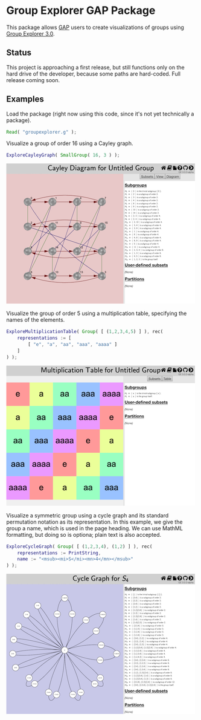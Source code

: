 
# Group Explorer GAP Package

This package allows [GAP](http://www.gap-system.org) users to create
visualizations of groups using [Group Explorer
3.0](https://nathancarter.github.io/group-explorer/index.html).

## Status

This project is approaching a first release, but still functions only
on the hard drive of the developer, because some paths are hard-coded.
Full release coming soon.

## Examples

Load the package (right now using this code, since it's not yet
technically a package).

```gap
Read( "groupexplorer.g" );
```

Visualize a group of order 16 using a Cayley graph.

```gap
ExploreCayleyGraph( SmallGroup( 16, 3 ) );
```

![Web page generated by the code above](example-1.png)

Visualize the group of order 5 using a multiplication table,
specifying the names of the elements.

```gap
ExploreMultiplicationTable( Group( [ (1,2,3,4,5) ] ), rec(
    representations := [
        [ "e", "a", "aa", "aaa", "aaaa" ]
    ]
) );
```

![Web page generated by the code above](example-2.png)

Visualize a symmetric group using a cycle graph and its
standard permutation notation as its representation.
In this example, we give the group a name, which is used in
the page heading.  We can use MathML formatting, but doing
so is optiona; plain text is also accepted.

```gap
ExploreCycleGraph( Group( [ (1,2,3,4), (1,2) ] ), rec(
    representations := PrintString,
    name := "<msub><mi>S</mi><mn>4</mn></msub>"
) );
```

![Web page generated by the code above](example-3.png)
